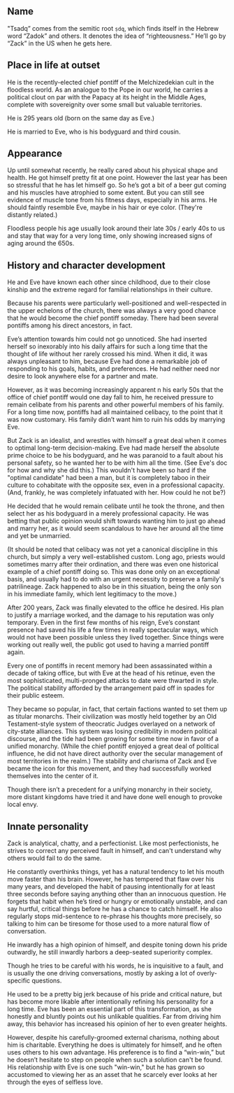 ## Name
"Tsadq” comes from the semitic root `ṣdq`, which finds itself in the Hebrew word
“Zadok” and others. It denotes the idea of “righteousness.” He’ll go by “Zack” in
the US when he gets here.

## Place in life at outset
He is the recently-elected chief pontiff of the Melchizedekian cult in the
floodless world. As an analogue to the Pope in our world, he carries a political
clout on par with the Papacy at its height in the Middle Ages, complete with
sovereignity over some small but valuable territories.

He is 295 years old (born on the same day as Eve.)

He is married to Eve, who is his bodyguard and third cousin.

## Appearance
Up until somewhat recently, he really cared about his physical shape and health.
He got himself pretty fit at one point. However the last year has been so
stressful that he has let himself go. So he’s got a bit of a beer gut coming and
his muscles have atrophied to some extent. But you can still see evidence of
muscle tone from his fitness days, especially in his arms. He should faintly
resemble Eve, maybe in his hair or eye color. (They're distantly related.)

Floodless people his age usually look around their late 30s / early 40s to us
and stay that way for a very long time, only showing increased signs of aging
around the 650s.

## History and character development
He and Eve have known each other since childhood, due to their close kinship and
the extreme regard for familial relationships in their culture.

Because his parents were particularly well-positioned and well-respected in the
upper echelons of the church, there was always a very good chance that he would
become the chief pontiff someday. There had been several pontiffs among his
direct ancestors, in fact.

Eve’s attention towards him could not go unnoticed. She had inserted herself so
inexorably into his daily affairs for such a long time that the thought of life
without her rarely crossed his mind. When it did, it was always unpleasant to
him, because Eve had done a remarkable job of responding to his goals, habits,
and preferences. He had neither need nor desire to look anywhere else for a
partner and mate.

However, as it was becoming increasingly apparent n his early 50s that the
office of chief pontiff would one day fall to him, he received pressure to
remain celibate from his parents and other powerful members of his family. For a
long time now, pontiffs had all maintained celibacy, to the point that it was
now customary. His family didn’t want him to ruin his odds by marrying Eve.

But Zack is an idealist, and wrestles with himself a great deal when it comes to
optimal long-term decision-making. Eve had made herself the absolute prime
choice to be his bodyguard, and he was paranoid to a fault about his personal
safety, so he wanted her to be with him all the time. (See Eve's doc for how and
why she did this.) This wouldn't have been so hard if the "optimal candidate"
had been a man, but it is completely taboo in their culture to cohabitate with
the opposite sex, even in a professional capacity. (And, frankly, he was
completely infatuated with her. How could he not be?)

He decided that he would remain celibate until he took the throne, and then
select her as his bodyguard in a merely professional capacity. He was betting
that public opinion would shift towards wanting him to just go ahead and marry
her, as it would seem scandalous to have her around all the time and yet be
unmarried.

(It should be noted that celibacy was not yet a canonical discipline in this
church, but simply a very well-established custom. Long ago, priests would
sometimes marry after their ordination, and there was even one historical
example of a chief pontiff doing so. This was done only on an exceptional basis,
and usually had to do with an urgent necessity to preserve a family's
patrilineage. Zack happened to also be in this situation, being the only son in
his immediate family, which lent legitimacy to the move.)

After 200 years, Zack was finally elevated to the office he desired. His plan to
justify a marriage worked, and the damage to his reputation was only temporary.
Even in the first few months of his reign, Eve’s constant presence had saved his
life a few times in really spectacular ways, which would not have been possible
unless they lived together. Since things were working out really well, the
public got used to having a married pontiff again.

Every one of pontiffs in recent memory had been assassinated within a decade of
taking office, but with Eve at the head of his retinue, even the most
sophisticated, multi-pronged attacks to date were thwarted in style. The
political stability afforded by the arrangement paid off in spades for their
public esteem.

They became so popular, in fact, that certain factions wanted to set them up as
titular monarchs. Their civilization was mostly held together by an Old
Testament-style system of theocratic Judges overlayed on a network of city-state
alliances. This system was losing credibility in modern political discourse, and
the tide had been growing for some time now in favor of a unified monarchy.
(While the chief pontiff enjoyed a great deal of political influence, he did not
have direct authority over the secular management of most territories in the
realm.) The stability and charisma of Zack and Eve became the icon for this
movement, and they had successfully worked themselves into the center of it.

Though there isn’t a precedent for a unifying monarchy in their society, more
distant kingdoms have tried it and have done well enough to provoke local envy.

## Innate personality
Zack is analytical, chatty, and a perfectionist. Like most perfectionists, he
strives to correct any perceived fault in himself, and can't understand why
others would fail to do the same. 

He constantly overthinks things, yet has a natural tendency to let his mouth
move faster than his brain. However, he has tempered that flaw over his many
years, and developed the habit of pausing intentionally for at least three
seconds before saying anything other than an innocuous question. He forgets that
habit when he’s tired or hungry or emotionally unstable, and can say hurtful,
critical things before he has a chance to catch himself. He also regularly stops
mid-sentence to re-phrase his thoughts more precisely, so talking to him can be
tiresome for those used to a more natural flow of conversation.

He inwardly has a high opinion of himself, and despite toning down his pride
outwardly, he still inwardly harbors a deep-seated superiority complex.

Though he tries to be careful with his words, he is inquisitive to a fault, and
is usually the one driving conversations, mostly by asking a lot of
overly-specific questions.

He used to be a pretty big jerk because of his pride and critical nature, but
has become more likable after intentionally refining his personality for a long
time. Eve has been an essential part of this transformation, as she honestly and
bluntly points out his unlikable qualities. Far from driving him away, this
behavior has increased his opinion of her to even greater heights.

However, despite his carefully-groomed external charisma, nothing about him is
charitable. Everything he does is ultimately for himself, and he often uses
others to his own advantage. His preference is to find a “win-win,” but he
doesn’t hesitate to step on people when such a solution can't be found. His
relationship with Eve is one such "win-win," but he has grown so accustomed to
viewing her as an asset that he scarcely ever looks at her through the eyes of
selfless love.
